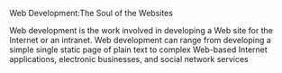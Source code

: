 Web Development:The Soul of the Websites

Web development is the work involved in developing a Web site for the Internet or an intranet. Web development can range from developing a simple single static page of plain text to complex Web-based Internet applications, electronic businesses, and social network services
